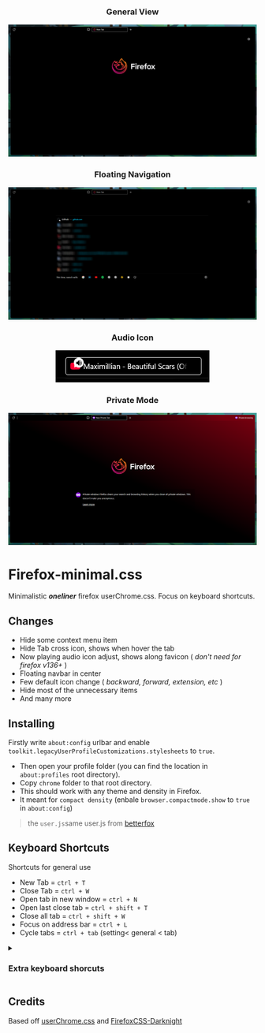 <div align="center">

### General View
![ScreenShot](./scrennshots/general-view.png)

### Floating Navigation
![ScreenShot of Floating navbar](./scrennshots/floating-navigation.png)

### Audio Icon
![ScreenShot of media icon in tab](./scrennshots/audio-icon.png)

### Private Mode
![Private mode image](./scrennshots/private-mode.png)

</div>


# Firefox-minimal.css

Minimalistic ***oneliner*** firefox userChrome.css. Focus on keyboard shortcuts.

## Changes

 - Hide some context menu item
 - Hide Tab cross icon, shows when hover the tab
 - Now playing audio icon adjust, shows along favicon ( *don't need for firefox v136+* )
 - Floating navbar in center
 - Few default icon change ( *backward, forward, extension, etc* ) 
 - Hide most of the unnecessary items
 - And many more

 ## Installing
 
 Firstly write `about:config` urlbar  and enable `toolkit.legacyUserProfileCustomizations.stylesheets` to `true`.

- Then open your profile folder (you can find the location in `about:profiles` root directory).
- Copy `chrome` folder to that root directory.
- This should work with any theme and density in Firefox.
- It meant for `compact density` (enbale `browser.compactmode.show` to `true` in `about:config`)

> the `user.js`same user.js from [betterfox](https://github.com/yokoffing/Betterfox)

## Keyboard Shortcuts
Shortcuts for general use
- New Tab = ` ctrl + T `
- Close Tab = ` ctrl + W `
- Open tab in new window = ` ctrl + N `
- Open last close tab = ` ctrl + shift + T `
- Close all tab = ` ctrl + shift + W `
- Focus on address bar = ` ctrl + L `
- Cycle tabs = ` ctrl + tab ` (setting< general < tab)

<details>
<summary> <h3>Extra keyboard shorcuts</h3></summary><br>

- Show menu bar  = ` alt `
- Bookmark sidepanel = ` ctrl + B `
- Bookmark Library = ` ctrl + shift + O `
- Show / Hide bookmark bar = ` ctrl + shift + B `
- History sidepanel = ` ctrl + H `
- Donwloads = ` ctlr + J `
- Find in page = ` ctrl + F `
- Find next word = ` ctrl + G `
- Open defautl search open = ` ctrl + E `
- about:addons = ` ctrl + shift + A `

</details>

## Credits
Based off [userChrome.css](https://github.com/ericmurphyxyz/userChrome.css) and [FirefoxCSS-Darknight](https://github.com/BriLHR/FirefoxCSS-Darknight)
